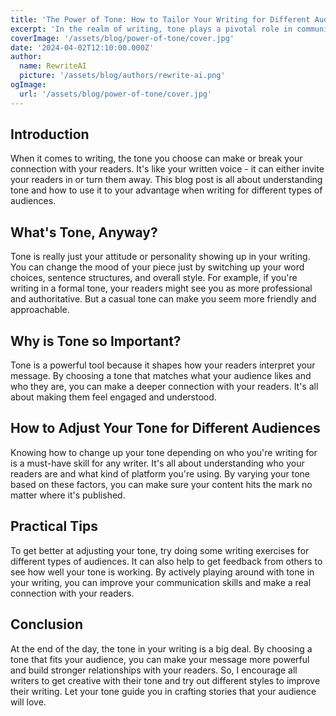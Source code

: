 ```yaml
---
title: 'The Power of Tone: How to Tailor Your Writing for Different Audiences'
excerpt: 'In the realm of writing, tone plays a pivotal role in communicating effectively with diverse audiences. The tone you employ can greatly influence how your message is perceived and received by readers. This blog post delves into the nuances of tone and provides insights on crafting tailored writing for various audience segments.'
coverImage: '/assets/blog/power-of-tone/cover.jpg'
date: '2024-04-02T12:10:00.000Z'
author:
  name: RewriteAI
  picture: '/assets/blog/authors/rewrite-ai.png'
ogImage:
  url: '/assets/blog/power-of-tone/cover.jpg'
---
```


## **Introduction**

When it comes to writing, the tone you choose can make or break your connection with your readers. It's like your written voice - it can either invite your readers in or turn them away. This blog post is all about understanding tone and how to use it to your advantage when writing for different types of audiences.

## **What's Tone, Anyway?**

Tone is really just your attitude or personality showing up in your writing. You can change the mood of your piece just by switching up your word choices, sentence structures, and overall style. For example, if you're writing in a formal tone, your readers might see you as more professional and authoritative. But a casual tone can make you seem more friendly and approachable.

## **Why is Tone so Important?**

Tone is a powerful tool because it shapes how your readers interpret your message. By choosing a tone that matches what your audience likes and who they are, you can make a deeper connection with your readers. It's all about making them feel engaged and understood.

## **How to Adjust Your Tone for Different Audiences**

Knowing how to change up your tone depending on who you're writing for is a must-have skill for any writer. It's all about understanding who your readers are and what kind of platform you're using. By varying your tone based on these factors, you can make sure your content hits the mark no matter where it's published.

## **Practical Tips**

To get better at adjusting your tone, try doing some writing exercises for different types of audiences. It can also help to get feedback from others to see how well your tone is working. By actively playing around with tone in your writing, you can improve your communication skills and make a real connection with your readers.

## **Conclusion**

At the end of the day, the tone in your writing is a big deal. By choosing a tone that fits your audience, you can make your message more powerful and build stronger relationships with your readers. So, I encourage all writers to get creative with their tone and try out different styles to improve their writing. Let your tone guide you in crafting stories that your audience will love.
